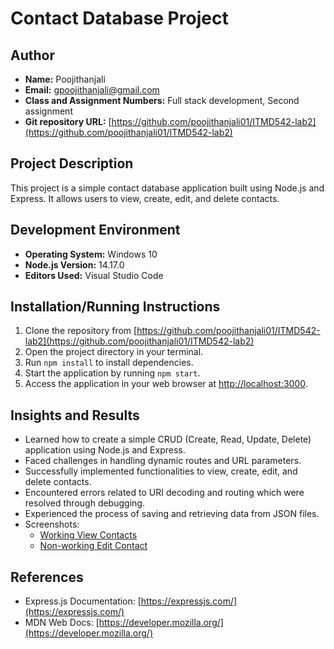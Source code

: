 # Contact Database Project

## Author
- **Name:** Poojithanjali
- **Email:** gpoojithanjali@gmail.com
- **Class and Assignment Numbers:** Full stack development, Second assignment
- **Git repository URL:** [https://github.com/poojithanjali01/ITMD542-lab2](https://github.com/poojithanjali01/ITMD542-lab2)

## Project Description
This project is a simple contact database application built using Node.js and Express. It allows users to view, create, edit, and delete contacts.

## Development Environment
- **Operating System:** Windows 10
- **Node.js Version:** 14.17.0
- **Editors Used:** Visual Studio Code

## Installation/Running Instructions
1. Clone the repository from [https://github.com/poojithanjali01/ITMD542-lab2](https://github.com/poojithanjali01/ITMD542-lab2)
2. Open the project directory in your terminal.
3. Run `npm install` to install dependencies.
4. Start the application by running `npm start`.
5. Access the application in your web browser at [http://localhost:3000](http://localhost:3000).

## Insights and Results
- Learned how to create a simple CRUD (Create, Read, Update, Delete) application using Node.js and Express.
- Faced challenges in handling dynamic routes and URL parameters.
- Successfully implemented functionalities to view, create, edit, and delete contacts.
- Encountered errors related to URI decoding and routing which were resolved through debugging.
- Experienced the process of saving and retrieving data from JSON files.
- Screenshots:
  - [Working View Contacts](link_to_screenshot)
  - [Non-working Edit Contact](link_to_screenshot)

## References
- Express.js Documentation: [https://expressjs.com/](https://expressjs.com/)
- MDN Web Docs: [https://developer.mozilla.org/](https://developer.mozilla.org/)
